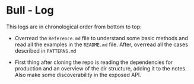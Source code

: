 # Bull - Log

This logs are in chronological order from bottom to top:

- Overread the `Reference.md` file to understand some basic methods and read all the examples in the `README.md` file. After, overread all the cases described in `PATTERNS.md`

- First thing after cloning the repo is reading the dependencies for production and an overview of the dir structure, adding it to the notes. Also make some discoverability in the exposed API.
